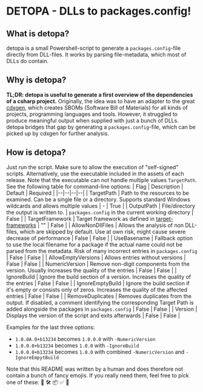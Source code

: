 # DETOPA - DLLs to packages.config!
## What is detopa?
detopa is a small Powershell-script to generate a `packages.config`-file directly from DLL-files. It works by parsing file-metadata, which most of DLLs do contain.
## Why is detopa?
**TL;DR: detopa is useful to generate a first overview of the dependencies of a csharp project.**
Originally, the idea was to have an adapter to the great [cdxgen](https://github.com/CycloneDX/cdxgen), which creates SBOMs (Software Bill of Materials) for all kinds of projects, programming languages and tools. However, it struggled to produce meaningful output when supplied with just a bunch of DLLs. detopa bridges that gap by generating a `packages.config`-file, which can be picked up by cdxgen for further analysis.
## How is detopa?
Just run the script. Make sure to allow the execution of "self-signed" scripts. Alternatively, use the executable included in the assets of each release. Note that the executable can not handle multiple values `TargetPath`.
See the following table for command-line options:
| Flag | Description | Default | Required |
|--|--|--|--|
| TargetPath | Path to the resources to be examined. Can be a single file or a directory. Supports standard Windows wildcards and allows multiple values | - | True |
| OutputPath | File/directory the output is written to. | `packages.config` in the current working directory | False |
| TargetFramework | Target framework as defined in [target-frameworks](https://learn.microsoft.com/en-us/nuget/reference/target-frameworks) | "" | False |
| AllowNonDllFiles | Allows the analysis of non DLL-files, which are skipped by default. Use at own risk, might cause severe decrease of performance | False | False |
| UseBasename | Fallback option to use the local filename for a package if the actual name could not be parsed from the metadata. Risk of many incorrect entries in `packages.config` | False | False |
| AllowEmptyVersions | Allows entries without versions | False | False |
| NumericVersion | Remove non-digit components from the version. Usually increases the quality of the entries | False | False |
| IgnoreBuild |  Ignore the build section of a version. Increases the quality of the entries | False | False |
| IgnoreEmptyBuild | Ignore the build section if it's empty or consists only of zeros. Increases the quality of the affected entries | False | False |
| RemoveDuplicates | Removes duplicates from the output. If disabled, a comment identifying the corresponding Target Path is added alongside the packages in `packages.config` | False | False |
| Version | Displays the version of the script and exits afterwards | False | False |

Examples for the last three options:
 - `1.0.0A.0+b13234` becomes `1.0.0.0` with `-NumericVersion`
 - `1.0.0.0+b13234` becomes `1.0.0` with `-IgnoreBuild`
 - `1.0.0.0+b13234` becomes `1.0.0` with combined `-NumericVersion` and `-IgnoreEmpytBuild`

Note that this README was written by a human and does therefore not contain a bunch of fancy emojis. If you really need them, feel free to pick one of these:  🚀 🛠️ 📦 ✅ 📄